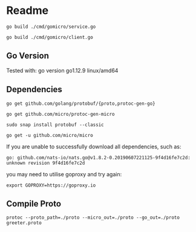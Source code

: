 Readme
======

```go build ./cmd/gomicro/service.go```

```go build ./cmd/gomicro/client.go```

Go Version
----------
Tested with: go version go1.12.9 linux/amd64


Dependencies
------------
```go get github.com/golang/protobuf/{proto,protoc-gen-go}```

```go get github.com/micro/protoc-gen-micro```

```sudo snap install protobuf --classic```

```go get -u github.com/micro/micro```

If you are unable to successfully download all dependencies, such as:

```go: github.com/nats-io/nats.go@v1.8.2-0.20190607221125-9f4d16fe7c2d: unknown revision 9f4d16fe7c2d```

you may need to utilise goproxy and try again:

```export GOPROXY=https://goproxy.io```

Compile Proto
-------------
```protoc --proto_path=./proto --micro_out=./proto --go_out=./proto greeter.proto```